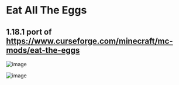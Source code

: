 # Eat All The Eggs

## 1.18.1 port of https://www.curseforge.com/minecraft/mc-mods/eat-the-eggs

![image](https://user-images.githubusercontent.com/7688001/149425715-f6dbb564-542d-41b5-ac68-01a6d26553da.png)

![image](https://user-images.githubusercontent.com/7688001/149424738-5003920c-43ec-45fd-a2e9-91c4c04a6e5e.png)

